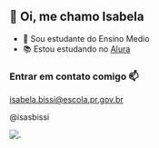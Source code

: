 ## 👋 Oi, me chamo Isabela

- 🍒 Sou estudante do Ensino Medio
- 📚 Estou estudando no [Alura](www.alura.com.br)


 ### Entrar em contato comigo 📫
 isabela.bissi@escola.pr.gov.br

 @isasbissi


![.](https://media1.tenor.com/m/hbLpH9PhIQcAAAAC/lana-lana-del-rey.gif)
